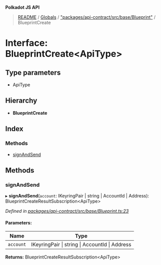 **Polkadot JS API**

> [README](../README.md) / [Globals](../globals.md) / ["packages/api-contract/src/base/Blueprint"](../modules/_packages_api_contract_src_base_blueprint_.md) / BlueprintCreate

# Interface: BlueprintCreate\<**ApiType**>

## Type parameters

* ApiType

## Hierarchy

* **BlueprintCreate**

## Index

### Methods

* [signAndSend](_packages_api_contract_src_base_blueprint_.blueprintcreate.md#signandsend)

## Methods

### signAndSend

▸ **signAndSend**(`account`: IKeyringPair \| string \| AccountId \| Address): BlueprintCreateResultSubscription\<ApiType>

*Defined in [packages/api-contract/src/base/Blueprint.ts:23](https://github.com/polkadot-js/api/blob/19d6165bd/packages/api-contract/src/base/Blueprint.ts#L23)*

#### Parameters:

Name | Type |
------ | ------ |
`account` | IKeyringPair \| string \| AccountId \| Address |

**Returns:** BlueprintCreateResultSubscription\<ApiType>
